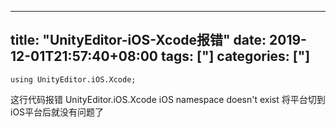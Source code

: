 ﻿
---
title: "UnityEditor-iOS-Xcode报错"
date: 2019-12-01T21:57:40+08:00
tags: ["]
categories: ["]
---

<!--more-->


```
using UnityEditor.iOS.Xcode;
```
这行代码报错 UnityEditor.iOS.Xcode iOS namespace doesn't exist
将平台切到iOS平台后就没有问题了

